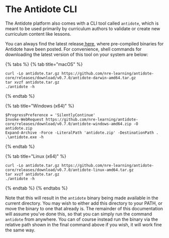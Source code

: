 # The Antidote CLI

The Antidote platform also comes with a CLI tool called `antidote`, which is meant to be used primarily by curriculum authors to validate or create new curriculum content like lessons.

You can always find the latest release[ here](https://github.com/nre-learning/syringe/releases/latest), where pre-compiled binaries for Antidote have been posted. For convenience, shell commands for downloading the latest version of this tool on your system are below:

{% tabs %}
{% tab title="macOS" %}
```text
curl -Lo antidote.tar.gz https://github.com/nre-learning/antidote-core/releases/download/v0.7.0/antidote-darwin-amd64.tar.gz
tar xvzf antidote.tar.gz
./antidote -h
```
{% endtab %}

{% tab title="Windows \(x64\)" %}
```text
$ProgressPreference = 'SilentlyContinue'
Invoke-WebRequest https://github.com/nre-learning/antidote-core/releases/download/v0.7.0/antidote-windows-amd64.zip -O antidote.zip
Expand-Archive -Force -LiteralPath 'antidote.zip' -DestinationPath .
.\antidote.exe -h
```
{% endtab %}

{% tab title="Linux \(x64\)" %}
```text
curl -Lo antidote.tar.gz https://github.com/nre-learning/antidote-core/releases/download/v0.7.0/antidote-linux-amd64.tar.gz
tar xvzf antidote.tar.gz
./antidote -h
```
{% endtab %}
{% endtabs %}

Note that this will result in the `antidote` binary being made available in the current directory. You may wish to either add this directory to your PATH, or move the binary to one that already is. The remainder of this documentation will assume you've done this, so that you can simply run the command `antidote` from anywhere. You can of course instead run the binary via the relative path shown in the final command above if you wish, it will work fine the same way.



